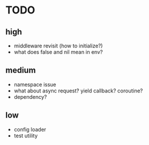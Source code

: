 # TODO

## high

* middleware revisit (how to initialize?)
* what does false and nil mean in env?

## medium

* namespace issue
* what about async request? yield callback? coroutine?
* dependency?

## low

* config loader
* test utility
